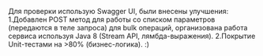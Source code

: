 Для проверки использую Swagger UI, были внесены улучшения:
1.Добавлен POST метод для работы со списком параметров (передаются в теле запроса) для bulk операций, организована работа сервиса используя Java 8 (Stream API, лямбда-выражения).
2.Покрытие Unit-тестами на >80% (бизнес-логика).
:)
